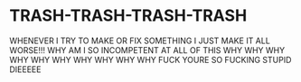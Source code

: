 # TRASH-TRASH-TRASH-TRASH
WHENEVER I TRY TO MAKE OR FIX SOMETHING I JUST MAKE IT ALL WORSE!!! WHY AM I SO INCOMPETENT AT ALL OF THIS WHY WHY WHY WHY WHY WHY WHY WHY WHY WHY FUCK YOURE SO FUCKING STUPID DIEEEEE
